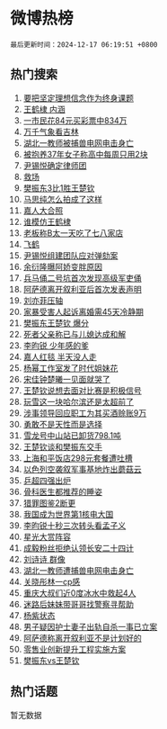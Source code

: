 # 微博热榜

`最后更新时间：2024-12-17 06:19:51 +0800`

## 热门搜索

1. [要把坚定理想信念作为终身课题](https://m.weibo.cn/search?containerid=100103type%3D1%26t%3D10%26q%3D%23%E8%A6%81%E6%8A%8A%E5%9D%9A%E5%AE%9A%E7%90%86%E6%83%B3%E4%BF%A1%E5%BF%B5%E4%BD%9C%E4%B8%BA%E7%BB%88%E8%BA%AB%E8%AF%BE%E9%A2%98%23&stream_entry_id=51&isnewpage=1&extparam=seat%3D1%26dgr%3D0%26cate%3D10103%26stream_entry_id%3D51%26filter_type%3Drealtimehot%26pos%3D0%26c_type%3D51%26q%3D%2523%25E8%25A6%2581%25E6%258A%258A%25E5%259D%259A%25E5%25AE%259A%25E7%2590%2586%25E6%2583%25B3%25E4%25BF%25A1%25E5%25BF%25B5%25E4%25BD%259C%25E4%25B8%25BA%25E7%25BB%2588%25E8%25BA%25AB%25E8%25AF%25BE%25E9%25A2%2598%2523%26display_time%3D1734387590%26pre_seqid%3D173438759045801789274159)
1. [王鹤棣 内涵](https://m.weibo.cn/search?containerid=100103type%3D1%26t%3D10%26q%3D%E7%8E%8B%E9%B9%A4%E6%A3%A3+%E5%86%85%E6%B6%B5&stream_entry_id=31&isnewpage=1&extparam=seat%3D1%26dgr%3D0%26flag%3D2%26c_type%3D31%26filter_type%3Drealtimehot%26cate%3D5001%26lcate%3D5001%26band_rank%3D1%26stream_entry_id%3D31%26pos%3D0%26realpos%3D1%26q%3D%25E7%258E%258B%25E9%25B9%25A4%25E6%25A3%25A3%2520%25E5%2586%2585%25E6%25B6%25B5%26display_time%3D1734387590%26pre_seqid%3D173438759045801789274159)
1. [一市民花84元买彩票中834万](https://m.weibo.cn/search?containerid=100103type%3D1%26t%3D10%26q%3D%23%E4%B8%80%E5%B8%82%E6%B0%91%E8%8A%B184%E5%85%83%E4%B9%B0%E5%BD%A9%E7%A5%A8%E4%B8%AD834%E4%B8%87%23&stream_entry_id=31&isnewpage=1&extparam=seat%3D1%26dgr%3D0%26flag%3D2%26c_type%3D31%26filter_type%3Drealtimehot%26cate%3D5001%26lcate%3D5001%26band_rank%3D2%26stream_entry_id%3D31%26pos%3D1%26realpos%3D2%26q%3D%2523%25E4%25B8%2580%25E5%25B8%2582%25E6%25B0%2591%25E8%258A%25B184%25E5%2585%2583%25E4%25B9%25B0%25E5%25BD%25A9%25E7%25A5%25A8%25E4%25B8%25AD834%25E4%25B8%2587%2523%26display_time%3D1734387590%26pre_seqid%3D173438759045801789274159)
1. [万千气象看吉林](https://m.weibo.cn/search?containerid=100103type%3D1%26t%3D10%26q%3D%23%E4%B8%87%E5%8D%83%E6%B0%94%E8%B1%A1%E7%9C%8B%E5%90%89%E6%9E%97%23&stream_entry_id=31&isnewpage=1&extparam=seat%3D1%26dgr%3D0%26flag%3D0%26c_type%3D31%26filter_type%3Drealtimehot%26cate%3D5001%26lcate%3D5001%26band_rank%3D3%26stream_entry_id%3D31%26pos%3D2%26realpos%3D3%26q%3D%2523%25E4%25B8%2587%25E5%258D%2583%25E6%25B0%2594%25E8%25B1%25A1%25E7%259C%258B%25E5%2590%2589%25E6%259E%2597%2523%26display_time%3D1734387590%26pre_seqid%3D173438759045801789274159)
1. [湖北一教师被捕兽电网电击身亡](https://m.weibo.cn/search?containerid=100103type%3D1%26t%3D10%26q%3D%23%E6%B9%96%E5%8C%97%E4%B8%80%E6%95%99%E5%B8%88%E8%A2%AB%E6%8D%95%E5%85%BD%E7%94%B5%E7%BD%91%E7%94%B5%E5%87%BB%E8%BA%AB%E4%BA%A1%23&stream_entry_id=31&isnewpage=1&extparam=seat%3D1%26dgr%3D0%26flag%3D0%26c_type%3D31%26filter_type%3Drealtimehot%26cate%3D5001%26lcate%3D5001%26band_rank%3D4%26stream_entry_id%3D31%26pos%3D3%26realpos%3D4%26q%3D%2523%25E6%25B9%2596%25E5%258C%2597%25E4%25B8%2580%25E6%2595%2599%25E5%25B8%2588%25E8%25A2%25AB%25E6%258D%2595%25E5%2585%25BD%25E7%2594%25B5%25E7%25BD%2591%25E7%2594%25B5%25E5%2587%25BB%25E8%25BA%25AB%25E4%25BA%25A1%2523%26display_time%3D1734387590%26pre_seqid%3D173438759045801789274159)
1. [被抱养37年女子称高中每周只用2块](https://m.weibo.cn/search?containerid=100103type%3D1%26t%3D10%26q%3D%23%E8%A2%AB%E6%8A%B1%E5%85%BB37%E5%B9%B4%E5%A5%B3%E5%AD%90%E7%A7%B0%E9%AB%98%E4%B8%AD%E6%AF%8F%E5%91%A8%E5%8F%AA%E7%94%A82%E5%9D%97%23&stream_entry_id=31&isnewpage=1&extparam=seat%3D1%26dgr%3D0%26flag%3D0%26c_type%3D31%26filter_type%3Drealtimehot%26cate%3D5001%26lcate%3D5001%26band_rank%3D5%26stream_entry_id%3D31%26pos%3D4%26realpos%3D5%26q%3D%2523%25E8%25A2%25AB%25E6%258A%25B1%25E5%2585%25BB37%25E5%25B9%25B4%25E5%25A5%25B3%25E5%25AD%2590%25E7%25A7%25B0%25E9%25AB%2598%25E4%25B8%25AD%25E6%25AF%258F%25E5%2591%25A8%25E5%258F%25AA%25E7%2594%25A82%25E5%259D%2597%2523%26display_time%3D1734387590%26pre_seqid%3D173438759045801789274159)
1. [尹锡悦确定律师团](https://m.weibo.cn/search?containerid=100103type%3D1%26t%3D10%26q%3D%23%E5%B0%B9%E9%94%A1%E6%82%A6%E7%A1%AE%E5%AE%9A%E5%BE%8B%E5%B8%88%E5%9B%A2%23&stream_entry_id=31&isnewpage=1&extparam=seat%3D1%26dgr%3D0%26flag%3D0%26c_type%3D31%26filter_type%3Drealtimehot%26cate%3D5001%26lcate%3D5001%26band_rank%3D6%26stream_entry_id%3D31%26pos%3D5%26realpos%3D6%26q%3D%2523%25E5%25B0%25B9%25E9%2594%25A1%25E6%2582%25A6%25E7%25A1%25AE%25E5%25AE%259A%25E5%25BE%258B%25E5%25B8%2588%25E5%259B%25A2%2523%26display_time%3D1734387590%26pre_seqid%3D173438759045801789274159)
1. [救场](https://m.weibo.cn/search?containerid=100103type%3D1%26t%3D10%26q%3D%E6%95%91%E5%9C%BA&stream_entry_id=31&isnewpage=1&extparam=seat%3D1%26dgr%3D0%26flag%3D2%26c_type%3D31%26filter_type%3Drealtimehot%26cate%3D5001%26lcate%3D5001%26band_rank%3D7%26stream_entry_id%3D31%26pos%3D6%26realpos%3D7%26q%3D%25E6%2595%2591%25E5%259C%25BA%26display_time%3D1734387590%26pre_seqid%3D173438759045801789274159)
1. [樊振东3比1胜王楚钦](https://m.weibo.cn/search?containerid=100103type%3D1%26t%3D10%26q%3D%23%E6%A8%8A%E6%8C%AF%E4%B8%9C3%E6%AF%941%E8%83%9C%E7%8E%8B%E6%A5%9A%E9%92%A6%23&stream_entry_id=31&isnewpage=1&extparam=seat%3D1%26dgr%3D0%26flag%3D0%26c_type%3D31%26filter_type%3Drealtimehot%26cate%3D5001%26lcate%3D5001%26band_rank%3D8%26stream_entry_id%3D31%26pos%3D7%26realpos%3D8%26q%3D%2523%25E6%25A8%258A%25E6%258C%25AF%25E4%25B8%259C3%25E6%25AF%25941%25E8%2583%259C%25E7%258E%258B%25E6%25A5%259A%25E9%2592%25A6%2523%26display_time%3D1734387590%26pre_seqid%3D173438759045801789274159)
1. [马思纯怎么拍成了这样](https://m.weibo.cn/search?containerid=100103type%3D1%26t%3D10%26q%3D%E9%A9%AC%E6%80%9D%E7%BA%AF%E6%80%8E%E4%B9%88%E6%8B%8D%E6%88%90%E4%BA%86%E8%BF%99%E6%A0%B7&stream_entry_id=31&isnewpage=1&extparam=seat%3D1%26dgr%3D0%26flag%3D2%26c_type%3D31%26filter_type%3Drealtimehot%26cate%3D5001%26lcate%3D5001%26band_rank%3D9%26stream_entry_id%3D31%26pos%3D8%26realpos%3D9%26q%3D%25E9%25A9%25AC%25E6%2580%259D%25E7%25BA%25AF%25E6%2580%258E%25E4%25B9%2588%25E6%258B%258D%25E6%2588%2590%25E4%25BA%2586%25E8%25BF%2599%25E6%25A0%25B7%26display_time%3D1734387590%26pre_seqid%3D173438759045801789274159)
1. [嘉人大合照](https://m.weibo.cn/search?containerid=100103type%3D1%26t%3D10%26q%3D%E5%98%89%E4%BA%BA%E5%A4%A7%E5%90%88%E7%85%A7&stream_entry_id=31&isnewpage=1&extparam=seat%3D1%26dgr%3D0%26flag%3D2%26c_type%3D31%26filter_type%3Drealtimehot%26cate%3D5001%26lcate%3D5001%26band_rank%3D10%26stream_entry_id%3D31%26pos%3D9%26realpos%3D10%26q%3D%25E5%2598%2589%25E4%25BA%25BA%25E5%25A4%25A7%25E5%2590%2588%25E7%2585%25A7%26display_time%3D1734387590%26pre_seqid%3D173438759045801789274159)
1. [谁模仿王鹤棣](https://m.weibo.cn/search?containerid=100103type%3D1%26t%3D10%26q%3D%E8%B0%81%E6%A8%A1%E4%BB%BF%E7%8E%8B%E9%B9%A4%E6%A3%A3&stream_entry_id=31&isnewpage=1&extparam=seat%3D1%26dgr%3D0%26flag%3D0%26c_type%3D31%26filter_type%3Drealtimehot%26cate%3D5001%26lcate%3D5001%26band_rank%3D11%26stream_entry_id%3D31%26pos%3D10%26realpos%3D11%26q%3D%25E8%25B0%2581%25E6%25A8%25A1%25E4%25BB%25BF%25E7%258E%258B%25E9%25B9%25A4%25E6%25A3%25A3%26display_time%3D1734387590%26pre_seqid%3D173438759045801789274159)
1. [老板称B太一天吃了七八家店](https://m.weibo.cn/search?containerid=100103type%3D1%26t%3D10%26q%3D%23%E8%80%81%E6%9D%BF%E7%A7%B0B%E5%A4%AA%E4%B8%80%E5%A4%A9%E5%90%83%E4%BA%86%E4%B8%83%E5%85%AB%E5%AE%B6%E5%BA%97%23&stream_entry_id=31&isnewpage=1&extparam=seat%3D1%26dgr%3D0%26flag%3D2%26c_type%3D31%26filter_type%3Drealtimehot%26cate%3D5001%26lcate%3D5001%26band_rank%3D12%26stream_entry_id%3D31%26pos%3D11%26realpos%3D12%26q%3D%2523%25E8%2580%2581%25E6%259D%25BF%25E7%25A7%25B0B%25E5%25A4%25AA%25E4%25B8%2580%25E5%25A4%25A9%25E5%2590%2583%25E4%25BA%2586%25E4%25B8%2583%25E5%2585%25AB%25E5%25AE%25B6%25E5%25BA%2597%2523%26display_time%3D1734387590%26pre_seqid%3D173438759045801789274159)
1. [飞鹤](https://m.weibo.cn/search?containerid=100103type%3D1%26t%3D10%26q%3D%E9%A3%9E%E9%B9%A4&stream_entry_id=31&isnewpage=1&extparam=seat%3D1%26dgr%3D0%26flag%3D0%26c_type%3D31%26filter_type%3Drealtimehot%26cate%3D5001%26lcate%3D5001%26band_rank%3D13%26stream_entry_id%3D31%26pos%3D12%26realpos%3D13%26q%3D%25E9%25A3%259E%25E9%25B9%25A4%26display_time%3D1734387590%26pre_seqid%3D173438759045801789274159)
1. [尹锡悦组建团队应对弹劾案](https://m.weibo.cn/search?containerid=100103type%3D1%26t%3D10%26q%3D%23%E5%B0%B9%E9%94%A1%E6%82%A6%E7%BB%84%E5%BB%BA%E5%9B%A2%E9%98%9F%E5%BA%94%E5%AF%B9%E5%BC%B9%E5%8A%BE%E6%A1%88%23&stream_entry_id=31&isnewpage=1&extparam=seat%3D1%26dgr%3D0%26flag%3D1%26c_type%3D31%26filter_type%3Drealtimehot%26cate%3D5001%26lcate%3D5001%26band_rank%3D14%26stream_entry_id%3D31%26pos%3D13%26realpos%3D14%26q%3D%2523%25E5%25B0%25B9%25E9%2594%25A1%25E6%2582%25A6%25E7%25BB%2584%25E5%25BB%25BA%25E5%259B%25A2%25E9%2598%259F%25E5%25BA%2594%25E5%25AF%25B9%25E5%25BC%25B9%25E5%258A%25BE%25E6%25A1%2588%2523%26display_time%3D1734387590%26pre_seqid%3D173438759045801789274159)
1. [余衍隆曝阿娇变胖原因](https://m.weibo.cn/search?containerid=100103type%3D1%26t%3D10%26q%3D%23%E4%BD%99%E8%A1%8D%E9%9A%86%E6%9B%9D%E9%98%BF%E5%A8%87%E5%8F%98%E8%83%96%E5%8E%9F%E5%9B%A0%23&stream_entry_id=31&isnewpage=1&extparam=seat%3D1%26dgr%3D0%26flag%3D1%26c_type%3D31%26filter_type%3Drealtimehot%26cate%3D5001%26lcate%3D5001%26band_rank%3D15%26stream_entry_id%3D31%26pos%3D14%26realpos%3D15%26q%3D%2523%25E4%25BD%2599%25E8%25A1%258D%25E9%259A%2586%25E6%259B%259D%25E9%2598%25BF%25E5%25A8%2587%25E5%258F%2598%25E8%2583%2596%25E5%258E%259F%25E5%259B%25A0%2523%26display_time%3D1734387590%26pre_seqid%3D173438759045801789274159)
1. [兵马俑二号坑首次发现高级军吏俑](https://m.weibo.cn/search?containerid=100103type%3D1%26t%3D10%26q%3D%23%E5%85%B5%E9%A9%AC%E4%BF%91%E4%BA%8C%E5%8F%B7%E5%9D%91%E9%A6%96%E6%AC%A1%E5%8F%91%E7%8E%B0%E9%AB%98%E7%BA%A7%E5%86%9B%E5%90%8F%E4%BF%91%23&stream_entry_id=31&isnewpage=1&extparam=seat%3D1%26dgr%3D0%26flag%3D0%26c_type%3D31%26filter_type%3Drealtimehot%26cate%3D5001%26lcate%3D5001%26band_rank%3D16%26stream_entry_id%3D31%26pos%3D15%26realpos%3D16%26q%3D%2523%25E5%2585%25B5%25E9%25A9%25AC%25E4%25BF%2591%25E4%25BA%258C%25E5%258F%25B7%25E5%259D%2591%25E9%25A6%2596%25E6%25AC%25A1%25E5%258F%2591%25E7%258E%25B0%25E9%25AB%2598%25E7%25BA%25A7%25E5%2586%259B%25E5%2590%258F%25E4%25BF%2591%2523%26display_time%3D1734387590%26pre_seqid%3D173438759045801789274159)
1. [阿萨德离开叙利亚后首次发表声明](https://m.weibo.cn/search?containerid=100103type%3D1%26t%3D10%26q%3D%23%E9%98%BF%E8%90%A8%E5%BE%B7%E7%A6%BB%E5%BC%80%E5%8F%99%E5%88%A9%E4%BA%9A%E5%90%8E%E9%A6%96%E6%AC%A1%E5%8F%91%E8%A1%A8%E5%A3%B0%E6%98%8E%23&stream_entry_id=31&isnewpage=1&extparam=seat%3D1%26dgr%3D0%26flag%3D0%26c_type%3D31%26filter_type%3Drealtimehot%26cate%3D5001%26lcate%3D5001%26band_rank%3D17%26stream_entry_id%3D31%26pos%3D16%26realpos%3D17%26q%3D%2523%25E9%2598%25BF%25E8%2590%25A8%25E5%25BE%25B7%25E7%25A6%25BB%25E5%25BC%2580%25E5%258F%2599%25E5%2588%25A9%25E4%25BA%259A%25E5%2590%258E%25E9%25A6%2596%25E6%25AC%25A1%25E5%258F%2591%25E8%25A1%25A8%25E5%25A3%25B0%25E6%2598%258E%2523%26display_time%3D1734387590%26pre_seqid%3D173438759045801789274159)
1. [刘亦菲压轴](https://m.weibo.cn/search?containerid=100103type%3D1%26t%3D10%26q%3D%E5%88%98%E4%BA%A6%E8%8F%B2%E5%8E%8B%E8%BD%B4&stream_entry_id=31&isnewpage=1&extparam=seat%3D1%26dgr%3D0%26flag%3D0%26c_type%3D31%26filter_type%3Drealtimehot%26cate%3D5001%26lcate%3D5001%26band_rank%3D18%26stream_entry_id%3D31%26pos%3D17%26realpos%3D18%26q%3D%25E5%2588%2598%25E4%25BA%25A6%25E8%258F%25B2%25E5%258E%258B%25E8%25BD%25B4%26display_time%3D1734387590%26pre_seqid%3D173438759045801789274159)
1. [家暴受害人起诉离婚需45天冷静期](https://m.weibo.cn/search?containerid=100103type%3D1%26t%3D10%26q%3D%23%E5%AE%B6%E6%9A%B4%E5%8F%97%E5%AE%B3%E4%BA%BA%E8%B5%B7%E8%AF%89%E7%A6%BB%E5%A9%9A%E9%9C%8045%E5%A4%A9%E5%86%B7%E9%9D%99%E6%9C%9F%23&stream_entry_id=31&isnewpage=1&extparam=seat%3D1%26dgr%3D0%26flag%3D0%26c_type%3D31%26filter_type%3Drealtimehot%26cate%3D5001%26lcate%3D5001%26band_rank%3D19%26stream_entry_id%3D31%26pos%3D18%26realpos%3D19%26q%3D%2523%25E5%25AE%25B6%25E6%259A%25B4%25E5%258F%2597%25E5%25AE%25B3%25E4%25BA%25BA%25E8%25B5%25B7%25E8%25AF%2589%25E7%25A6%25BB%25E5%25A9%259A%25E9%259C%258045%25E5%25A4%25A9%25E5%2586%25B7%25E9%259D%2599%25E6%259C%259F%2523%26display_time%3D1734387590%26pre_seqid%3D173438759045801789274159)
1. [樊振东王楚钦 爆分](https://m.weibo.cn/search?containerid=100103type%3D1%26t%3D10%26q%3D%E6%A8%8A%E6%8C%AF%E4%B8%9C%E7%8E%8B%E6%A5%9A%E9%92%A6+%E7%88%86%E5%88%86&stream_entry_id=31&isnewpage=1&extparam=seat%3D1%26dgr%3D0%26flag%3D0%26c_type%3D31%26filter_type%3Drealtimehot%26cate%3D5001%26lcate%3D5001%26band_rank%3D20%26stream_entry_id%3D31%26pos%3D19%26realpos%3D20%26q%3D%25E6%25A8%258A%25E6%258C%25AF%25E4%25B8%259C%25E7%258E%258B%25E6%25A5%259A%25E9%2592%25A6%2520%25E7%2588%2586%25E5%2588%2586%26display_time%3D1734387590%26pre_seqid%3D173438759045801789274159)
1. [死者父亲称已与儿媳达成和解](https://m.weibo.cn/search?containerid=100103type%3D1%26t%3D10%26q%3D%23%E6%AD%BB%E8%80%85%E7%88%B6%E4%BA%B2%E7%A7%B0%E5%B7%B2%E4%B8%8E%E5%84%BF%E5%AA%B3%E8%BE%BE%E6%88%90%E5%92%8C%E8%A7%A3%23&stream_entry_id=31&isnewpage=1&extparam=seat%3D1%26dgr%3D0%26flag%3D2%26c_type%3D31%26filter_type%3Drealtimehot%26cate%3D5001%26lcate%3D5001%26band_rank%3D21%26stream_entry_id%3D31%26pos%3D20%26realpos%3D21%26q%3D%2523%25E6%25AD%25BB%25E8%2580%2585%25E7%2588%25B6%25E4%25BA%25B2%25E7%25A7%25B0%25E5%25B7%25B2%25E4%25B8%258E%25E5%2584%25BF%25E5%25AA%25B3%25E8%25BE%25BE%25E6%2588%2590%25E5%2592%258C%25E8%25A7%25A3%2523%26display_time%3D1734387590%26pre_seqid%3D173438759045801789274159)
1. [李昀锐 少年感的爹](https://m.weibo.cn/search?containerid=100103type%3D1%26t%3D10%26q%3D%E6%9D%8E%E6%98%80%E9%94%90+%E5%B0%91%E5%B9%B4%E6%84%9F%E7%9A%84%E7%88%B9&stream_entry_id=31&isnewpage=1&extparam=seat%3D1%26dgr%3D0%26flag%3D0%26c_type%3D31%26filter_type%3Drealtimehot%26cate%3D5001%26lcate%3D5001%26band_rank%3D22%26stream_entry_id%3D31%26pos%3D21%26realpos%3D22%26q%3D%25E6%259D%258E%25E6%2598%2580%25E9%2594%2590%2520%25E5%25B0%2591%25E5%25B9%25B4%25E6%2584%259F%25E7%259A%2584%25E7%2588%25B9%26display_time%3D1734387590%26pre_seqid%3D173438759045801789274159)
1. [嘉人红毯 半天没人走](https://m.weibo.cn/search?containerid=100103type%3D1%26t%3D10%26q%3D%E5%98%89%E4%BA%BA%E7%BA%A2%E6%AF%AF+%E5%8D%8A%E5%A4%A9%E6%B2%A1%E4%BA%BA%E8%B5%B0&stream_entry_id=31&isnewpage=1&extparam=seat%3D1%26dgr%3D0%26flag%3D0%26c_type%3D31%26filter_type%3Drealtimehot%26cate%3D5001%26lcate%3D5001%26band_rank%3D23%26stream_entry_id%3D31%26pos%3D22%26realpos%3D23%26q%3D%25E5%2598%2589%25E4%25BA%25BA%25E7%25BA%25A2%25E6%25AF%25AF%2520%25E5%258D%258A%25E5%25A4%25A9%25E6%25B2%25A1%25E4%25BA%25BA%25E8%25B5%25B0%26display_time%3D1734387590%26pre_seqid%3D173438759045801789274159)
1. [杨幂工作室发了时代姐妹花](https://m.weibo.cn/search?containerid=100103type%3D1%26t%3D10%26q%3D%E6%9D%A8%E5%B9%82%E5%B7%A5%E4%BD%9C%E5%AE%A4%E5%8F%91%E4%BA%86%E6%97%B6%E4%BB%A3%E5%A7%90%E5%A6%B9%E8%8A%B1&stream_entry_id=31&isnewpage=1&extparam=seat%3D1%26dgr%3D0%26flag%3D0%26c_type%3D31%26filter_type%3Drealtimehot%26cate%3D5001%26lcate%3D5001%26band_rank%3D24%26stream_entry_id%3D31%26pos%3D23%26realpos%3D24%26q%3D%25E6%259D%25A8%25E5%25B9%2582%25E5%25B7%25A5%25E4%25BD%259C%25E5%25AE%25A4%25E5%258F%2591%25E4%25BA%2586%25E6%2597%25B6%25E4%25BB%25A3%25E5%25A7%2590%25E5%25A6%25B9%25E8%258A%25B1%26display_time%3D1734387590%26pre_seqid%3D173438759045801789274159)
1. [宋佳钟楚曦一见面就哭了](https://m.weibo.cn/search?containerid=100103type%3D1%26t%3D10%26q%3D%23%E5%AE%8B%E4%BD%B3%E9%92%9F%E6%A5%9A%E6%9B%A6%E4%B8%80%E8%A7%81%E9%9D%A2%E5%B0%B1%E5%93%AD%E4%BA%86%23&stream_entry_id=31&isnewpage=1&extparam=seat%3D1%26dgr%3D0%26flag%3D0%26c_type%3D31%26filter_type%3Drealtimehot%26cate%3D5001%26lcate%3D5001%26band_rank%3D25%26stream_entry_id%3D31%26pos%3D24%26realpos%3D25%26q%3D%2523%25E5%25AE%258B%25E4%25BD%25B3%25E9%2592%259F%25E6%25A5%259A%25E6%259B%25A6%25E4%25B8%2580%25E8%25A7%2581%25E9%259D%25A2%25E5%25B0%25B1%25E5%2593%25AD%25E4%25BA%2586%2523%26display_time%3D1734387590%26pre_seqid%3D173438759045801789274159)
1. [王楚钦说想去面对比赛是积极信号](https://m.weibo.cn/search?containerid=100103type%3D1%26t%3D10%26q%3D%23%E7%8E%8B%E6%A5%9A%E9%92%A6%E8%AF%B4%E6%83%B3%E5%8E%BB%E9%9D%A2%E5%AF%B9%E6%AF%94%E8%B5%9B%E6%98%AF%E7%A7%AF%E6%9E%81%E4%BF%A1%E5%8F%B7%23&stream_entry_id=31&isnewpage=1&extparam=seat%3D1%26dgr%3D0%26flag%3D0%26c_type%3D31%26filter_type%3Drealtimehot%26cate%3D5001%26lcate%3D5001%26band_rank%3D26%26stream_entry_id%3D31%26pos%3D25%26realpos%3D26%26q%3D%2523%25E7%258E%258B%25E6%25A5%259A%25E9%2592%25A6%25E8%25AF%25B4%25E6%2583%25B3%25E5%258E%25BB%25E9%259D%25A2%25E5%25AF%25B9%25E6%25AF%2594%25E8%25B5%259B%25E6%2598%25AF%25E7%25A7%25AF%25E6%259E%2581%25E4%25BF%25A1%25E5%258F%25B7%2523%26display_time%3D1734387590%26pre_seqid%3D173438759045801789274159)
1. [玩雪这一块哈尔滨还是太超前了](https://m.weibo.cn/search?containerid=100103type%3D1%26t%3D10%26q%3D%23%E7%8E%A9%E9%9B%AA%E8%BF%99%E4%B8%80%E5%9D%97%E5%93%88%E5%B0%94%E6%BB%A8%E8%BF%98%E6%98%AF%E5%A4%AA%E8%B6%85%E5%89%8D%E4%BA%86%23&stream_entry_id=31&isnewpage=1&extparam=seat%3D1%26dgr%3D0%26flag%3D1%26c_type%3D31%26filter_type%3Drealtimehot%26cate%3D5001%26lcate%3D5001%26band_rank%3D27%26stream_entry_id%3D31%26pos%3D26%26realpos%3D27%26q%3D%2523%25E7%258E%25A9%25E9%259B%25AA%25E8%25BF%2599%25E4%25B8%2580%25E5%259D%2597%25E5%2593%2588%25E5%25B0%2594%25E6%25BB%25A8%25E8%25BF%2598%25E6%2598%25AF%25E5%25A4%25AA%25E8%25B6%2585%25E5%2589%258D%25E4%25BA%2586%2523%26display_time%3D1734387590%26pre_seqid%3D173438759045801789274159)
1. [涉事领导回应职工为其买酒赊账9万](https://m.weibo.cn/search?containerid=100103type%3D1%26t%3D10%26q%3D%23%E6%B6%89%E4%BA%8B%E9%A2%86%E5%AF%BC%E5%9B%9E%E5%BA%94%E8%81%8C%E5%B7%A5%E4%B8%BA%E5%85%B6%E4%B9%B0%E9%85%92%E8%B5%8A%E8%B4%A69%E4%B8%87%23&stream_entry_id=31&isnewpage=1&extparam=seat%3D1%26dgr%3D0%26flag%3D0%26c_type%3D31%26filter_type%3Drealtimehot%26cate%3D5001%26lcate%3D5001%26band_rank%3D28%26stream_entry_id%3D31%26pos%3D27%26realpos%3D28%26q%3D%2523%25E6%25B6%2589%25E4%25BA%258B%25E9%25A2%2586%25E5%25AF%25BC%25E5%259B%259E%25E5%25BA%2594%25E8%2581%258C%25E5%25B7%25A5%25E4%25B8%25BA%25E5%2585%25B6%25E4%25B9%25B0%25E9%2585%2592%25E8%25B5%258A%25E8%25B4%25A69%25E4%25B8%2587%2523%26display_time%3D1734387590%26pre_seqid%3D173438759045801789274159)
1. [勇敢不是天性而是选择](https://m.weibo.cn/search?containerid=100103type%3D1%26t%3D10%26q%3D%23%E5%8B%87%E6%95%A2%E4%B8%8D%E6%98%AF%E5%A4%A9%E6%80%A7%E8%80%8C%E6%98%AF%E9%80%89%E6%8B%A9%23&stream_entry_id=31&isnewpage=1&extparam=seat%3D1%26dgr%3D0%26flag%3D0%26c_type%3D31%26filter_type%3Drealtimehot%26cate%3D5001%26lcate%3D5001%26band_rank%3D29%26stream_entry_id%3D31%26pos%3D28%26realpos%3D29%26q%3D%2523%25E5%258B%2587%25E6%2595%25A2%25E4%25B8%258D%25E6%2598%25AF%25E5%25A4%25A9%25E6%2580%25A7%25E8%2580%258C%25E6%2598%25AF%25E9%2580%2589%25E6%258B%25A9%2523%26display_time%3D1734387590%26pre_seqid%3D173438759045801789274159)
1. [雪龙号中山站已卸货798.1吨](https://m.weibo.cn/search?containerid=100103type%3D1%26t%3D10%26q%3D%23%E9%9B%AA%E9%BE%99%E5%8F%B7%E4%B8%AD%E5%B1%B1%E7%AB%99%E5%B7%B2%E5%8D%B8%E8%B4%A7798.1%E5%90%A8%23&stream_entry_id=31&isnewpage=1&extparam=seat%3D1%26dgr%3D0%26flag%3D1%26c_type%3D31%26filter_type%3Drealtimehot%26cate%3D5001%26lcate%3D5001%26band_rank%3D30%26stream_entry_id%3D31%26pos%3D29%26realpos%3D30%26q%3D%2523%25E9%259B%25AA%25E9%25BE%2599%25E5%258F%25B7%25E4%25B8%25AD%25E5%25B1%25B1%25E7%25AB%2599%25E5%25B7%25B2%25E5%258D%25B8%25E8%25B4%25A7798.1%25E5%2590%25A8%2523%26display_time%3D1734387590%26pre_seqid%3D173438759045801789274159)
1. [王楚钦谈和樊振东交手](https://m.weibo.cn/search?containerid=100103type%3D1%26t%3D10%26q%3D%23%E7%8E%8B%E6%A5%9A%E9%92%A6%E8%B0%88%E5%92%8C%E6%A8%8A%E6%8C%AF%E4%B8%9C%E4%BA%A4%E6%89%8B%23&stream_entry_id=31&isnewpage=1&extparam=seat%3D1%26dgr%3D0%26flag%3D0%26c_type%3D31%26filter_type%3Drealtimehot%26cate%3D5001%26lcate%3D5001%26band_rank%3D31%26stream_entry_id%3D31%26pos%3D30%26realpos%3D31%26q%3D%2523%25E7%258E%258B%25E6%25A5%259A%25E9%2592%25A6%25E8%25B0%2588%25E5%2592%258C%25E6%25A8%258A%25E6%258C%25AF%25E4%25B8%259C%25E4%25BA%25A4%25E6%2589%258B%2523%26display_time%3D1734387590%26pre_seqid%3D173438759045801789274159)
1. [上海和平饭店298元套餐遭吐槽](https://m.weibo.cn/search?containerid=100103type%3D1%26t%3D10%26q%3D%23%E4%B8%8A%E6%B5%B7%E5%92%8C%E5%B9%B3%E9%A5%AD%E5%BA%97298%E5%85%83%E5%A5%97%E9%A4%90%E9%81%AD%E5%90%90%E6%A7%BD%23&stream_entry_id=31&isnewpage=1&extparam=seat%3D1%26dgr%3D0%26flag%3D0%26c_type%3D31%26filter_type%3Drealtimehot%26cate%3D5001%26lcate%3D5001%26band_rank%3D32%26stream_entry_id%3D31%26pos%3D31%26realpos%3D32%26q%3D%2523%25E4%25B8%258A%25E6%25B5%25B7%25E5%2592%258C%25E5%25B9%25B3%25E9%25A5%25AD%25E5%25BA%2597298%25E5%2585%2583%25E5%25A5%2597%25E9%25A4%2590%25E9%2581%25AD%25E5%2590%2590%25E6%25A7%25BD%2523%26display_time%3D1734387590%26pre_seqid%3D173438759045801789274159)
1. [以色列空袭叙军事基地炸出蘑菇云](https://m.weibo.cn/search?containerid=100103type%3D1%26t%3D10%26q%3D%23%E4%BB%A5%E8%89%B2%E5%88%97%E7%A9%BA%E8%A2%AD%E5%8F%99%E5%86%9B%E4%BA%8B%E5%9F%BA%E5%9C%B0%E7%82%B8%E5%87%BA%E8%98%91%E8%8F%87%E4%BA%91%23&stream_entry_id=31&isnewpage=1&extparam=seat%3D1%26dgr%3D0%26flag%3D0%26c_type%3D31%26filter_type%3Drealtimehot%26cate%3D5001%26lcate%3D5001%26band_rank%3D33%26stream_entry_id%3D31%26pos%3D32%26realpos%3D33%26q%3D%2523%25E4%25BB%25A5%25E8%2589%25B2%25E5%2588%2597%25E7%25A9%25BA%25E8%25A2%25AD%25E5%258F%2599%25E5%2586%259B%25E4%25BA%258B%25E5%259F%25BA%25E5%259C%25B0%25E7%2582%25B8%25E5%2587%25BA%25E8%2598%2591%25E8%258F%2587%25E4%25BA%2591%2523%26display_time%3D1734387590%26pre_seqid%3D173438759045801789274159)
1. [乒超四强出炉](https://m.weibo.cn/search?containerid=100103type%3D1%26t%3D10%26q%3D%23%E4%B9%92%E8%B6%85%E5%9B%9B%E5%BC%BA%E5%87%BA%E7%82%89%23&stream_entry_id=31&isnewpage=1&extparam=seat%3D1%26dgr%3D0%26flag%3D0%26c_type%3D31%26filter_type%3Drealtimehot%26cate%3D5001%26lcate%3D5001%26band_rank%3D34%26stream_entry_id%3D31%26pos%3D33%26realpos%3D34%26q%3D%2523%25E4%25B9%2592%25E8%25B6%2585%25E5%259B%259B%25E5%25BC%25BA%25E5%2587%25BA%25E7%2582%2589%2523%26display_time%3D1734387590%26pre_seqid%3D173438759045801789274159)
1. [骨科医生都推荐的睡姿](https://m.weibo.cn/search?containerid=100103type%3D1%26t%3D10%26q%3D%23%E9%AA%A8%E7%A7%91%E5%8C%BB%E7%94%9F%E9%83%BD%E6%8E%A8%E8%8D%90%E7%9A%84%E7%9D%A1%E5%A7%BF%23&stream_entry_id=31&isnewpage=1&extparam=seat%3D1%26dgr%3D0%26flag%3D0%26c_type%3D31%26filter_type%3Drealtimehot%26cate%3D5001%26lcate%3D5001%26band_rank%3D35%26stream_entry_id%3D31%26pos%3D34%26realpos%3D35%26q%3D%2523%25E9%25AA%25A8%25E7%25A7%2591%25E5%258C%25BB%25E7%2594%259F%25E9%2583%25BD%25E6%258E%25A8%25E8%258D%2590%25E7%259A%2584%25E7%259D%25A1%25E5%25A7%25BF%2523%26display_time%3D1734387590%26pre_seqid%3D173438759045801789274159)
1. [猎罪图鉴2断更](https://m.weibo.cn/search?containerid=100103type%3D1%26t%3D10%26q%3D%23%E7%8C%8E%E7%BD%AA%E5%9B%BE%E9%89%B42%E6%96%AD%E6%9B%B4%23&stream_entry_id=31&isnewpage=1&extparam=seat%3D1%26dgr%3D0%26flag%3D0%26c_type%3D31%26filter_type%3Drealtimehot%26cate%3D5001%26lcate%3D5001%26band_rank%3D36%26stream_entry_id%3D31%26pos%3D35%26realpos%3D36%26q%3D%2523%25E7%258C%258E%25E7%25BD%25AA%25E5%259B%25BE%25E9%2589%25B42%25E6%2596%25AD%25E6%259B%25B4%2523%26display_time%3D1734387590%26pre_seqid%3D173438759045801789274159)
1. [我国成为世界第1核电大国](https://m.weibo.cn/search?containerid=100103type%3D1%26t%3D10%26q%3D%23%E6%88%91%E5%9B%BD%E6%88%90%E4%B8%BA%E4%B8%96%E7%95%8C%E7%AC%AC1%E6%A0%B8%E7%94%B5%E5%A4%A7%E5%9B%BD%23&stream_entry_id=31&isnewpage=1&extparam=seat%3D1%26dgr%3D0%26flag%3D0%26c_type%3D31%26filter_type%3Drealtimehot%26cate%3D5001%26lcate%3D5001%26band_rank%3D37%26stream_entry_id%3D31%26pos%3D36%26realpos%3D37%26q%3D%2523%25E6%2588%2591%25E5%259B%25BD%25E6%2588%2590%25E4%25B8%25BA%25E4%25B8%2596%25E7%2595%258C%25E7%25AC%25AC1%25E6%25A0%25B8%25E7%2594%25B5%25E5%25A4%25A7%25E5%259B%25BD%2523%26display_time%3D1734387590%26pre_seqid%3D173438759045801789274159)
1. [李昀锐十秒三次转头看孟子义](https://m.weibo.cn/search?containerid=100103type%3D1%26t%3D10%26q%3D%23%E6%9D%8E%E6%98%80%E9%94%90%E5%8D%81%E7%A7%92%E4%B8%89%E6%AC%A1%E8%BD%AC%E5%A4%B4%E7%9C%8B%E5%AD%9F%E5%AD%90%E4%B9%89%23&stream_entry_id=31&isnewpage=1&extparam=seat%3D1%26dgr%3D0%26flag%3D0%26c_type%3D31%26filter_type%3Drealtimehot%26cate%3D5001%26lcate%3D5001%26band_rank%3D38%26stream_entry_id%3D31%26pos%3D37%26realpos%3D38%26q%3D%2523%25E6%259D%258E%25E6%2598%2580%25E9%2594%2590%25E5%258D%2581%25E7%25A7%2592%25E4%25B8%2589%25E6%25AC%25A1%25E8%25BD%25AC%25E5%25A4%25B4%25E7%259C%258B%25E5%25AD%259F%25E5%25AD%2590%25E4%25B9%2589%2523%26display_time%3D1734387590%26pre_seqid%3D173438759045801789274159)
1. [星光大赏阵容](https://m.weibo.cn/search?containerid=100103type%3D1%26t%3D10%26q%3D%E6%98%9F%E5%85%89%E5%A4%A7%E8%B5%8F%E9%98%B5%E5%AE%B9&stream_entry_id=31&isnewpage=1&extparam=seat%3D1%26dgr%3D0%26flag%3D0%26c_type%3D31%26filter_type%3Drealtimehot%26cate%3D5001%26lcate%3D5001%26band_rank%3D39%26stream_entry_id%3D31%26pos%3D38%26realpos%3D39%26q%3D%25E6%2598%259F%25E5%2585%2589%25E5%25A4%25A7%25E8%25B5%258F%25E9%2598%25B5%25E5%25AE%25B9%26display_time%3D1734387590%26pre_seqid%3D173438759045801789274159)
1. [成毅粉丝拒绝认领长安二十四计](https://m.weibo.cn/search?containerid=100103type%3D1%26t%3D10%26q%3D%23%E6%88%90%E6%AF%85%E7%B2%89%E4%B8%9D%E6%8B%92%E7%BB%9D%E8%AE%A4%E9%A2%86%E9%95%BF%E5%AE%89%E4%BA%8C%E5%8D%81%E5%9B%9B%E8%AE%A1%23&stream_entry_id=31&isnewpage=1&extparam=seat%3D1%26dgr%3D0%26flag%3D0%26c_type%3D31%26filter_type%3Drealtimehot%26cate%3D5001%26lcate%3D5001%26band_rank%3D40%26stream_entry_id%3D31%26pos%3D39%26realpos%3D40%26q%3D%2523%25E6%2588%2590%25E6%25AF%2585%25E7%25B2%2589%25E4%25B8%259D%25E6%258B%2592%25E7%25BB%259D%25E8%25AE%25A4%25E9%25A2%2586%25E9%2595%25BF%25E5%25AE%2589%25E4%25BA%258C%25E5%258D%2581%25E5%259B%259B%25E8%25AE%25A1%2523%26display_time%3D1734387590%26pre_seqid%3D173438759045801789274159)
1. [刘诗诗 群像](https://m.weibo.cn/search?containerid=100103type%3D1%26t%3D10%26q%3D%E5%88%98%E8%AF%97%E8%AF%97+%E7%BE%A4%E5%83%8F&stream_entry_id=31&isnewpage=1&extparam=seat%3D1%26dgr%3D0%26flag%3D0%26c_type%3D31%26filter_type%3Drealtimehot%26cate%3D5001%26lcate%3D5001%26band_rank%3D41%26stream_entry_id%3D31%26pos%3D40%26realpos%3D41%26q%3D%25E5%2588%2598%25E8%25AF%2597%25E8%25AF%2597%2520%25E7%25BE%25A4%25E5%2583%258F%26display_time%3D1734387590%26pre_seqid%3D173438759045801789274159)
1. [湖北一教师遭捕兽电网电击身亡](https://m.weibo.cn/search?containerid=100103type%3D1%26t%3D10%26q%3D%23%E6%B9%96%E5%8C%97%E4%B8%80%E6%95%99%E5%B8%88%E9%81%AD%E6%8D%95%E5%85%BD%E7%94%B5%E7%BD%91%E7%94%B5%E5%87%BB%E8%BA%AB%E4%BA%A1%23&stream_entry_id=31&isnewpage=1&extparam=seat%3D1%26dgr%3D0%26flag%3D1%26c_type%3D31%26filter_type%3Drealtimehot%26cate%3D5001%26lcate%3D5001%26band_rank%3D42%26stream_entry_id%3D31%26pos%3D41%26realpos%3D42%26q%3D%2523%25E6%25B9%2596%25E5%258C%2597%25E4%25B8%2580%25E6%2595%2599%25E5%25B8%2588%25E9%2581%25AD%25E6%258D%2595%25E5%2585%25BD%25E7%2594%25B5%25E7%25BD%2591%25E7%2594%25B5%25E5%2587%25BB%25E8%25BA%25AB%25E4%25BA%25A1%2523%26display_time%3D1734387590%26pre_seqid%3D173438759045801789274159)
1. [关晓彤林一cp感](https://m.weibo.cn/search?containerid=100103type%3D1%26t%3D10%26q%3D%E5%85%B3%E6%99%93%E5%BD%A4%E6%9E%97%E4%B8%80cp%E6%84%9F&stream_entry_id=31&isnewpage=1&extparam=seat%3D1%26dgr%3D0%26flag%3D0%26c_type%3D31%26filter_type%3Drealtimehot%26cate%3D5001%26lcate%3D5001%26band_rank%3D43%26stream_entry_id%3D31%26pos%3D42%26realpos%3D43%26q%3D%25E5%2585%25B3%25E6%2599%2593%25E5%25BD%25A4%25E6%259E%2597%25E4%25B8%2580cp%25E6%2584%259F%26display_time%3D1734387590%26pre_seqid%3D173438759045801789274159)
1. [重庆大叔们近0度冰水中救起4人](https://m.weibo.cn/search?containerid=100103type%3D1%26t%3D10%26q%3D%23%E9%87%8D%E5%BA%86%E5%A4%A7%E5%8F%94%E4%BB%AC%E8%BF%910%E5%BA%A6%E5%86%B0%E6%B0%B4%E4%B8%AD%E6%95%91%E8%B5%B74%E4%BA%BA%23&stream_entry_id=31&isnewpage=1&extparam=seat%3D1%26dgr%3D0%26flag%3D0%26c_type%3D31%26filter_type%3Drealtimehot%26cate%3D5001%26lcate%3D5001%26band_rank%3D44%26stream_entry_id%3D31%26pos%3D43%26realpos%3D44%26q%3D%2523%25E9%2587%258D%25E5%25BA%2586%25E5%25A4%25A7%25E5%258F%2594%25E4%25BB%25AC%25E8%25BF%25910%25E5%25BA%25A6%25E5%2586%25B0%25E6%25B0%25B4%25E4%25B8%25AD%25E6%2595%2591%25E8%25B5%25B74%25E4%25BA%25BA%2523%26display_time%3D1734387590%26pre_seqid%3D173438759045801789274159)
1. [迷路后妹妹带哥哥找警察寻帮助](https://m.weibo.cn/search?containerid=100103type%3D1%26t%3D10%26q%3D%23%E8%BF%B7%E8%B7%AF%E5%90%8E%E5%A6%B9%E5%A6%B9%E5%B8%A6%E5%93%A5%E5%93%A5%E6%89%BE%E8%AD%A6%E5%AF%9F%E5%AF%BB%E5%B8%AE%E5%8A%A9%23&stream_entry_id=31&isnewpage=1&extparam=seat%3D1%26dgr%3D0%26flag%3D1%26c_type%3D31%26filter_type%3Drealtimehot%26cate%3D5001%26lcate%3D5001%26band_rank%3D45%26stream_entry_id%3D31%26pos%3D44%26realpos%3D45%26q%3D%2523%25E8%25BF%25B7%25E8%25B7%25AF%25E5%2590%258E%25E5%25A6%25B9%25E5%25A6%25B9%25E5%25B8%25A6%25E5%2593%25A5%25E5%2593%25A5%25E6%2589%25BE%25E8%25AD%25A6%25E5%25AF%259F%25E5%25AF%25BB%25E5%25B8%25AE%25E5%258A%25A9%2523%26display_time%3D1734387590%26pre_seqid%3D173438759045801789274159)
1. [杨紫状态](https://m.weibo.cn/search?containerid=100103type%3D1%26t%3D10%26q%3D%E6%9D%A8%E7%B4%AB%E7%8A%B6%E6%80%81&stream_entry_id=31&isnewpage=1&extparam=seat%3D1%26dgr%3D0%26flag%3D0%26c_type%3D31%26filter_type%3Drealtimehot%26cate%3D5001%26lcate%3D5001%26band_rank%3D46%26stream_entry_id%3D31%26pos%3D45%26realpos%3D46%26q%3D%25E6%259D%25A8%25E7%25B4%25AB%25E7%258A%25B6%25E6%2580%2581%26display_time%3D1734387590%26pre_seqid%3D173438759045801789274159)
1. [男子疑因护士妻子出轨自杀一事已立案](https://m.weibo.cn/search?containerid=100103type%3D1%26t%3D10%26q%3D%23%E7%94%B7%E5%AD%90%E7%96%91%E5%9B%A0%E6%8A%A4%E5%A3%AB%E5%A6%BB%E5%AD%90%E5%87%BA%E8%BD%A8%E8%87%AA%E6%9D%80%E4%B8%80%E4%BA%8B%E5%B7%B2%E7%AB%8B%E6%A1%88%23&stream_entry_id=31&isnewpage=1&extparam=seat%3D1%26dgr%3D0%26flag%3D0%26c_type%3D31%26filter_type%3Drealtimehot%26cate%3D5001%26lcate%3D5001%26band_rank%3D47%26stream_entry_id%3D31%26pos%3D46%26realpos%3D47%26q%3D%2523%25E7%2594%25B7%25E5%25AD%2590%25E7%2596%2591%25E5%259B%25A0%25E6%258A%25A4%25E5%25A3%25AB%25E5%25A6%25BB%25E5%25AD%2590%25E5%2587%25BA%25E8%25BD%25A8%25E8%2587%25AA%25E6%259D%2580%25E4%25B8%2580%25E4%25BA%258B%25E5%25B7%25B2%25E7%25AB%258B%25E6%25A1%2588%2523%26display_time%3D1734387590%26pre_seqid%3D173438759045801789274159)
1. [阿萨德称离开叙利亚不是计划好的](https://m.weibo.cn/search?containerid=100103type%3D1%26t%3D10%26q%3D%23%E9%98%BF%E8%90%A8%E5%BE%B7%E7%A7%B0%E7%A6%BB%E5%BC%80%E5%8F%99%E5%88%A9%E4%BA%9A%E4%B8%8D%E6%98%AF%E8%AE%A1%E5%88%92%E5%A5%BD%E7%9A%84%23&stream_entry_id=31&isnewpage=1&extparam=seat%3D1%26dgr%3D0%26flag%3D0%26c_type%3D31%26filter_type%3Drealtimehot%26cate%3D5001%26lcate%3D5001%26band_rank%3D48%26stream_entry_id%3D31%26pos%3D47%26realpos%3D48%26q%3D%2523%25E9%2598%25BF%25E8%2590%25A8%25E5%25BE%25B7%25E7%25A7%25B0%25E7%25A6%25BB%25E5%25BC%2580%25E5%258F%2599%25E5%2588%25A9%25E4%25BA%259A%25E4%25B8%258D%25E6%2598%25AF%25E8%25AE%25A1%25E5%2588%2592%25E5%25A5%25BD%25E7%259A%2584%2523%26display_time%3D1734387590%26pre_seqid%3D173438759045801789274159)
1. [零售业创新提升工程实施方案](https://m.weibo.cn/search?containerid=100103type%3D1%26t%3D10%26q%3D%23%E9%9B%B6%E5%94%AE%E4%B8%9A%E5%88%9B%E6%96%B0%E6%8F%90%E5%8D%87%E5%B7%A5%E7%A8%8B%E5%AE%9E%E6%96%BD%E6%96%B9%E6%A1%88%23&stream_entry_id=31&isnewpage=1&extparam=seat%3D1%26dgr%3D0%26flag%3D1%26c_type%3D31%26filter_type%3Drealtimehot%26cate%3D5001%26lcate%3D5001%26band_rank%3D49%26stream_entry_id%3D31%26pos%3D48%26realpos%3D49%26q%3D%2523%25E9%259B%25B6%25E5%2594%25AE%25E4%25B8%259A%25E5%2588%259B%25E6%2596%25B0%25E6%258F%2590%25E5%258D%2587%25E5%25B7%25A5%25E7%25A8%258B%25E5%25AE%259E%25E6%2596%25BD%25E6%2596%25B9%25E6%25A1%2588%2523%26display_time%3D1734387590%26pre_seqid%3D173438759045801789274159)
1. [樊振东vs王楚钦](https://m.weibo.cn/search?containerid=100103type%3D1%26t%3D10%26q%3D%23%E6%A8%8A%E6%8C%AF%E4%B8%9Cvs%E7%8E%8B%E6%A5%9A%E9%92%A6%23&stream_entry_id=31&isnewpage=1&extparam=seat%3D1%26dgr%3D0%26flag%3D0%26c_type%3D31%26filter_type%3Drealtimehot%26cate%3D5001%26lcate%3D5001%26band_rank%3D50%26stream_entry_id%3D31%26pos%3D49%26realpos%3D50%26q%3D%2523%25E6%25A8%258A%25E6%258C%25AF%25E4%25B8%259Cvs%25E7%258E%258B%25E6%25A5%259A%25E9%2592%25A6%2523%26display_time%3D1734387590%26pre_seqid%3D173438759045801789274159)

## 热门话题

暂无数据
